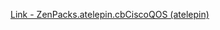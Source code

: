 [Link - ZenPacks.atelepin.cbCiscoQOS (atelepin)](https://github.com/atelepin/ZenPacks.atelepin.cbCiscoQOS)

